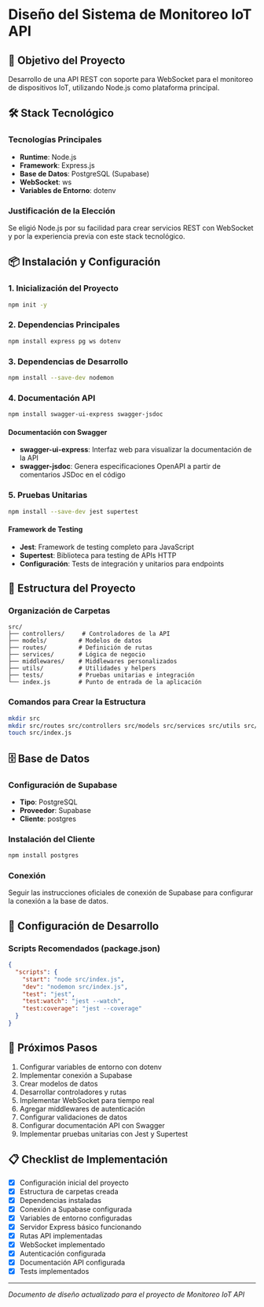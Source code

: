 # Diseño del Sistema de Monitoreo IoT API

## 🎯 Objetivo del Proyecto

Desarrollo de una API REST con soporte para WebSocket para el monitoreo de dispositivos IoT, utilizando Node.js como plataforma principal.

## 🛠️ Stack Tecnológico

### Tecnologías Principales
- **Runtime**: Node.js
- **Framework**: Express.js
- **Base de Datos**: PostgreSQL (Supabase)
- **WebSocket**: ws
- **Variables de Entorno**: dotenv

### Justificación de la Elección
Se eligió Node.js por su facilidad para crear servicios REST con WebSocket y por la experiencia previa con este stack tecnológico.

## 📦 Instalación y Configuración

### 1. Inicialización del Proyecto
```bash
npm init -y
```

### 2. Dependencias Principales
```bash
npm install express pg ws dotenv
```

### 3. Dependencias de Desarrollo
```bash
npm install --save-dev nodemon
```

### 4. Documentación API
```bash
npm install swagger-ui-express swagger-jsdoc
```

#### Documentación con Swagger
- **swagger-ui-express**: Interfaz web para visualizar la documentación de la API
- **swagger-jsdoc**: Genera especificaciones OpenAPI a partir de comentarios JSDoc en el código

### 5. Pruebas Unitarias
```bash
npm install --save-dev jest supertest
```

#### Framework de Testing
- **Jest**: Framework de testing completo para JavaScript
- **Supertest**: Biblioteca para testing de APIs HTTP
- **Configuración**: Tests de integración y unitarios para endpoints

## 📁 Estructura del Proyecto

### Organización de Carpetas
```
src/
├── controllers/     # Controladores de la API
├── models/         # Modelos de datos
├── routes/         # Definición de rutas
├── services/       # Lógica de negocio
├── middlewares/    # Middlewares personalizados
├── utils/          # Utilidades y helpers
├── tests/          # Pruebas unitarias e integración
└── index.js        # Punto de entrada de la aplicación
```

### Comandos para Crear la Estructura
```bash
mkdir src
mkdir src/routes src/controllers src/models src/services src/utils src/middlewares src/tests
touch src/index.js
```

## 🗄️ Base de Datos

### Configuración de Supabase
- **Tipo**: PostgreSQL
- **Proveedor**: Supabase
- **Cliente**: postgres

### Instalación del Cliente
```bash
npm install postgres
```

### Conexión
Seguir las instrucciones oficiales de conexión de Supabase para configurar la conexión a la base de datos.

## 🔧 Configuración de Desarrollo

### Scripts Recomendados (package.json)
```json
{
  "scripts": {
    "start": "node src/index.js",
    "dev": "nodemon src/index.js",
    "test": "jest",
    "test:watch": "jest --watch",
    "test:coverage": "jest --coverage"
  }
}
```

## 🚀 Próximos Pasos

1. Configurar variables de entorno con dotenv
2. Implementar conexión a Supabase
3. Crear modelos de datos
4. Desarrollar controladores y rutas
5. Implementar WebSocket para tiempo real
6. Agregar middlewares de autenticación
7. Configurar validaciones de datos
8. Configurar documentación API con Swagger
9. Implementar pruebas unitarias con Jest y Supertest

## 📋 Checklist de Implementación

- [X] Configuración inicial del proyecto
- [X] Estructura de carpetas creada
- [X] Dependencias instaladas
- [X] Conexión a Supabase configurada
- [X] Variables de entorno configuradas
- [X] Servidor Express básico funcionando
- [X] Rutas API implementadas
- [X] WebSocket implementado
- [X] Autenticación configurada
- [X] Documentación API configurada
- [X] Tests implementados

---

*Documento de diseño actualizado para el proyecto de Monitoreo IoT API*
